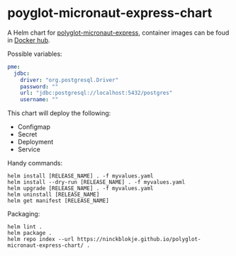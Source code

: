 # poyglot-micronaut-express-chart

A Helm chart for [polyglot-micronaut-express](https://github.com/ninckblokje/polyglot-micronaut-express), container images can be foud in [Docker hub](https://hub.docker.com/repository/docker/ninckblokje/polyglot-micronaut-express).

Possible variables:

````yaml
pme:
  jdbc:
    driver: "org.postgresql.Driver"
    password: ""
    url: "jdbc:postgresql://localhost:5432/postgres"
    username: ""
````

This chart will deploy the following:
- Configmap
- Secret
- Deployment
- Service

Handy commands:
````
helm install [RELEASE_NAME] . -f myvalues.yaml
helm install --dry-run [RELEASE_NAME] . -f myvalues.yaml
helm upgrade [RELEASE_NAME] . -f myvalues.yaml
helm uninstall [RELEASE_NAME]
helm get manifest [RELEASE_NAME]
````

Packaging:
````
helm lint .
helm package .
helm repo index --url https://ninckblokje.github.io/polyglot-micronaut-express-chart/ .
````
